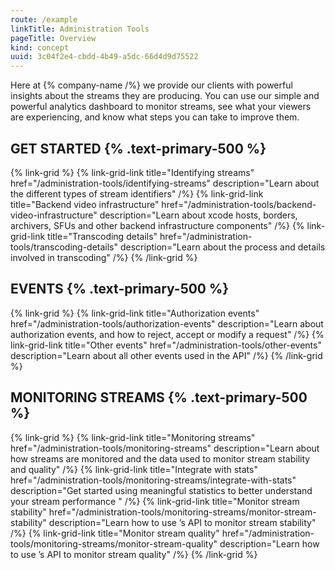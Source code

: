 ```yaml
---
route: /example
linkTitle: Administration Tools
pageTitle: Overview
kind: concept
uuid: 3c04f2e4-cbdd-4b49-a5dc-66d4d9d75522
---
```


Here at  {% company-name /%} we provide our clients with powerful insights about the streams they are producing.  You can use our simple and powerful analytics dashboard to monitor streams, see what your viewers are experiencing, and know what steps you can take to improve them.

## GET STARTED {% .text-primary-500 %}

{% link-grid  %}
{% link-grid-link title="Identifying streams" href="/administration-tools/identifying-streams" description="Learn about the different types of stream identifiers" /%}
{% link-grid-link title="Backend video infrastructure" href="/administration-tools/backend-video-infrastructure" description="Learn about xcode hosts, borders, archivers, SFUs and other backend infrastructure components" /%}
{% link-grid-link title="Transcoding details" href="/administration-tools/transcoding-details" description="Learn about the process and details involved in transcoding" /%}
{% /link-grid  %}

## EVENTS {% .text-primary-500 %}

{% link-grid  %}
{% link-grid-link title="Authorization events" href="/administration-tools/authorization-events" description="Learn about authorization events, and how to reject, accept or modify a request" /%}
{% link-grid-link title="Other events" href="/administration-tools/other-events" description="Learn about all other events used in the  API" /%}
{% /link-grid  %}

## MONITORING STREAMS {% .text-primary-500 %}

{% link-grid  %}
{% link-grid-link title="Monitoring streams" href="/administration-tools/monitoring-streams" description="Learn about how streams are monitored and the data used to monitor stream stability and quality" /%}
{% link-grid-link title="Integrate with stats" href="/administration-tools/monitoring-streams/integrate-with-stats" description="Get started using meaningful statistics to better understand your stream performance " /%}
{% link-grid-link title="Monitor stream stability" href="/administration-tools/monitoring-streams/monitor-stream-stability" description="Learn how to use ’s API to monitor stream stability" /%}
{% link-grid-link title="Monitor stream quality" href="/administration-tools/monitoring-streams/monitor-stream-quality" description="Learn how to use ’s API to monitor stream quality" /%}
{% /link-grid  %}
